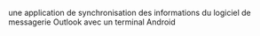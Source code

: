 une application de synchronisation des informations du logiciel de messagerie Outlook avec un terminal Android